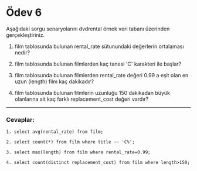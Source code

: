 # Ödev 6

Aşağıdaki sorgu senaryolarını dvdrental örnek veri tabanı üzerinden gerçekleştiriniz.

1. film tablosunda bulunan rental_rate sütunundaki değerlerin ortalaması nedir?

2. film tablosunda bulunan filmlerden kaç tanesi 'C' karakteri ile başlar?

3. film tablosunda bulunan filmlerden rental_rate değeri 0.99 a eşit olan en uzun (length) film kaç dakikadır?

4. film tablosunda bulunan filmlerin uzunluğu 150 dakikadan büyük olanlarına ait kaç farklı replacement_cost değeri
   vardır?

---

### Cevaplar:

```
1. select avg(rental_rate) from film;
   
2. select count(*) from film where title ~~ 'C%';
   
3. select max(length) from film where rental_rate=0.99;
   
4. select count(distinct replacement_cost) from film where length>150;
```